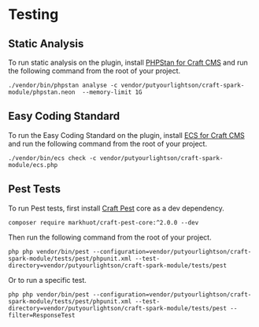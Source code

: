 # Testing

## Static Analysis

To run static analysis on the plugin, install [PHPStan for Craft CMS](https://github.com/craftcms/phpstan) and run the following command from the root of your project.

```shell
./vendor/bin/phpstan analyse -c vendor/putyourlightson/craft-spark-module/phpstan.neon  --memory-limit 1G
```

## Easy Coding Standard

To run the Easy Coding Standard on the plugin, install [ECS for Craft CMS](https://github.com/craftcms/ecs) and run the following command from the root of your project.

```shell
./vendor/bin/ecs check -c vendor/putyourlightson/craft-spark-module/ecs.php
```

## Pest Tests

To run Pest tests, first install [Craft Pest](https://craft-pest.com/) core as a dev dependency.

```shell
composer require markhuot/craft-pest-core:^2.0.0 --dev
```

Then run the following command from the root of your project.

```shell
php php vendor/bin/pest --configuration=vendor/putyourlightson/craft-spark-module/tests/pest/phpunit.xml --test-directory=vendor/putyourlightson/craft-spark-module/tests/pest
```

Or to run a specific test.

```shell
php php vendor/bin/pest --configuration=vendor/putyourlightson/craft-spark-module/tests/pest/phpunit.xml --test-directory=vendor/putyourlightson/craft-spark-module/tests/pest --filter=ResponseTest
```
